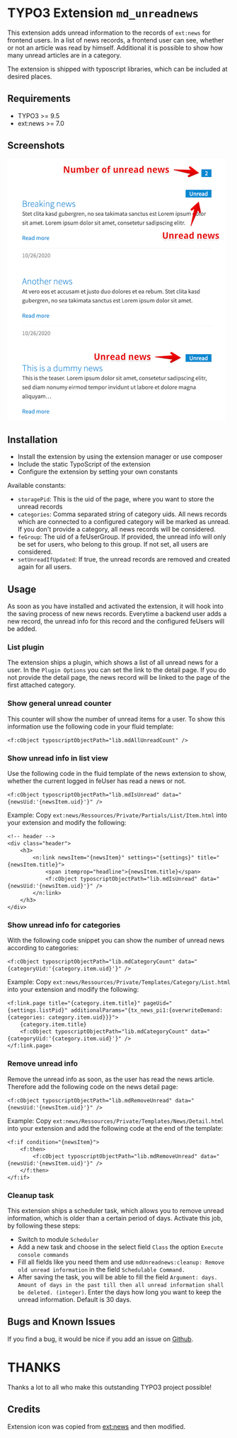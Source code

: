 # TYPO3 Extension ``md_unreadnews``

This extension adds unread information to the records of ``ext:news`` for frontend users. In a list of news records, a frontend user can see, whether or not an article was read by himself. Additional it is possible to show how many unread articles are in a category.

The extension is shipped with typoscript libraries, which can be included at desired places.

## Requirements

- TYPO3 >= 9.5
- ext:news >= 7.0

## Screenshots

![Screenshot list](./Documentation/Images/list_view.png?raw=true "List view")

## Installation

- Install the extension by using the extension manager or use composer
- Include the static TypoScript of the extension
- Configure the extension by setting your own constants

Available constants:

- ``storagePid``: This is the uid of the page, where you want to store the unread records
- ``categories``: Comma separated string of category uids. All news records which are connected to a configured category will be marked as unread. If you don't provide a category, all news records will be considered.
- ``feGroup``: The uid of a feUserGroup. If provided, the unread info will only be set for users, who belong to this group. If not set, all users are considered.
- ``setUnreadIfUpdated``: If true, the unread records are removed and created again for all users.


## Usage

As soon as you have installed and activated the extension, it will hook into the saving process of new news records. Everytime a backend user adds a new record, the unread info for this record and the configured feUsers will be added.

### List plugin

The extension ships a plugin, which shows a list of all unread news for a user. In the ``Plugin Options`` you can set the link to the detail page. If you do not provide the detail page, the news record will be linked to the page of the first attached category.

### Show general unread counter

This counter will show the number of unread items for a user. To show this information use the following code in your fluid template:

    <f:cObject typoscriptObjectPath="lib.mdAllUnreadCount" />

### Show unread info in list view

Use the following code in the fluid template of the news extension to show, whether the current logged in feUser has read a news or not.

    <f:cObject typoscriptObjectPath="lib.mdIsUnread" data="{newsUid:'{newsItem.uid}'}" />

Example:
Copy ``ext:news/Ressources/Private/Partials/List/Item.html`` into your extension and modify the following:

    <!-- header -->
    <div class="header">
        <h3>
            <n:link newsItem="{newsItem}" settings="{settings}" title="{newsItem.title}">
                <span itemprop="headline">{newsItem.title}</span>
                <f:cObject typoscriptObjectPath="lib.mdIsUnread" data="{newsUid:'{newsItem.uid}'}" />
            </n:link>
        </h3>
    </div>

### Show unread info for categories

With the following code snippet you can show the number of unread news according to categories:

    <f:cObject typoscriptObjectPath="lib.mdCategoryCount" data="{categoryUid:'{category.item.uid}'}" />

Example:
Copy ``ext:news/Ressources/Private/Templates/Category/List.html`` into your extension and modify the following:

    <f:link.page title="{category.item.title}" pageUid="{settings.listPid}" additionalParams="{tx_news_pi1:{overwriteDemand:{categories: category.item.uid}}}">
        {category.item.title}
        <f:cObject typoscriptObjectPath="lib.mdCategoryCount" data="{categoryUid:'{category.item.uid}'}" />
    </f:link.page>

### Remove unread info

Remove the unread info as soon, as the user has read the news article. Therefore add the following code on the news detail page:

    <f:cObject typoscriptObjectPath="lib.mdRemoveUnread" data="{newsUid:'{newsItem.uid}'}" />

Example:
Copy ``ext:news/Ressources/Private/Templates/News/Detail.html`` into your extension and add the following code at the end of the template:

    <f:if condition="{newsItem}">
        <f:then>
            <f:cObject typoscriptObjectPath="lib.mdRemoveUnread" data="{newsUid:'{newsItem.uid}'}" />
        </f:then>
    </f:if>

### Cleanup task

This extension ships a scheduler task, which allows you to remove unread information, 
which is older than a certain period of days. Activate this job, by following these steps:

- Switch to module `Scheduler`
- Add a new task and choose in the select field `Class` the option `Execute console commands`
- Fill all fields like you need them and use `mdUnreadnews:cleanup: Remove old unread information` in the field `Schedulable Command.`
- After saving the task, you will be able to fill the field 
`Argument: days. Amount of days in the past till then all unread information shall be deleted. (integer)`.
Enter the days how long you want to keep the unread information. Default is 30 days.

## Bugs and Known Issues
If you find a bug, it would be nice if you add an issue on [Github](https://github.com/cdaecke/md_unreadnews/issues).

# THANKS

Thanks a lot to all who make this outstanding TYPO3 project possible!

## Credits

Extension icon was copied from [ext:news](https://github.com/georgringer/news) and then modified.
